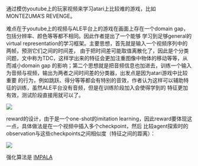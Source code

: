 通过模仿youtube上的玩家视频来学习atari上比较难的游戏，比如MONTEZUMA’S REVENGE。

难点在于youtube上的视频与ALE平台上的游戏在画面上存在一个domain gap，包括分辨率、颜色等等都不相同。因此作者提出了一个能够
学习到足够general的virtual representation的学习框架。主要思想，首先就是输入一个视频序列中的两帧，预测它们之间的时间差，
由于把时间差可能取值离散化了，因此是个分类问题，文中称为TDC，这样学出来的特征会更加注重图像中物体的移动等等，从而减小domain gap
的影响；第二个思想就是把音频信息也加进去，训练一个输入为音频与视频，输出为两者之间时间差的分类器，出发点是因为atari游戏中比较重要
的行为，例如跳跃、得分等等都会有特别的音效，作者认为这样可以辅助特征的训练，虽然ALE平台没有音频，但是在训练阶段加入会使得学到的
特征更加有效，测试阶段直接用就可以了。

![](http://o7ie0tcjk.bkt.clouddn.com/7j0eqpkbp7ihbghd.jpg)

reward的设计，由于是一个one-shot的imitation learning，因此reward要体现这一点，具体做法是在一个视频中插入多个checkpoint，然后
比较agent探索时的observation与这些checkpoints之间相似度（特征之间的距离）：

![](http://o7ie0tcjk.bkt.clouddn.com/szk8ud54s36866s3.jpg)

强化算法是 [IMPALA](https://arxiv.org/abs/1802.01561)
